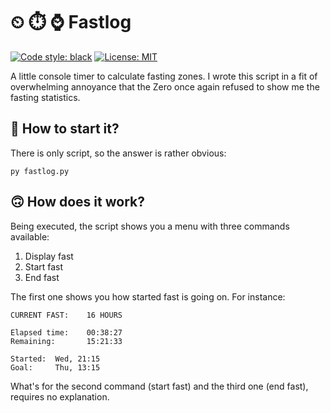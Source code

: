 # ⏲ ⏱️ ⌚ Fastlog

[![Code style: black](https://img.shields.io/badge/code%20style-black-000000.svg)](https://github.com/psf/black) [![License: MIT](https://img.shields.io/badge/License-MIT-yellow.svg)](https://opensource.org/licenses/MIT)

A little console timer to calculate fasting zones. I wrote this script in a fit of overwhelming annoyance that the Zero once again refused to show me the fasting statistics.

## 🤩 How to start it?

There is only script, so the answer is rather obvious:

```commandline
py fastlog.py
```

## 🙃 How does it work? 

Being executed, the script shows you a menu with three commands available: 

1. Display fast
2. Start fast
3. End fast

The first one shows you how started fast is going on. For instance:

```
CURRENT FAST:    16 HOURS

Elapsed time:    00:38:27
Remaining:       15:21:33
        
Started:  Wed, 21:15
Goal:     Thu, 13:15
```

What's for the second command (start fast) and the third one (end fast), requires no explanation.